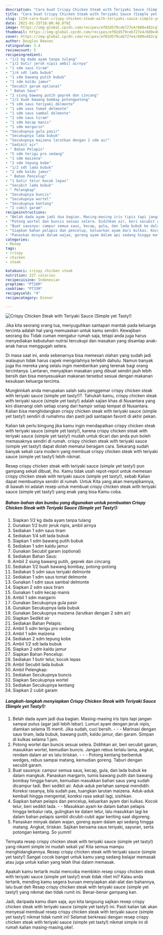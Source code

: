 ```yaml
---
description: "Cara buat Crispy Chicken Steak with Teriyaki Sauce (Simple yet Tasty!) yang enak dan Mudah Dibuat"
title: "Cara buat Crispy Chicken Steak with Teriyaki Sauce (Simple yet Tasty!) yang enak dan Mudah Dibuat"
slug: 1159-cara-buat-crispy-chicken-steak-with-teriyaki-sauce-simple-yet-tasty-yang-enak-dan-mudah-dibuat
date: 2021-01-25T18:00:48.879Z
image: https://img-global.cpcdn.com/recipes/ef02d579ceb727e4/680x482cq70/crispy-chicken-steak-with-teriyaki-sauce-simple-yet-tasty-foto-resep-utama.jpg
thumbnail: https://img-global.cpcdn.com/recipes/ef02d579ceb727e4/680x482cq70/crispy-chicken-steak-with-teriyaki-sauce-simple-yet-tasty-foto-resep-utama.jpg
cover: https://img-global.cpcdn.com/recipes/ef02d579ceb727e4/680x482cq70/crispy-chicken-steak-with-teriyaki-sauce-simple-yet-tasty-foto-resep-utama.jpg
author: Douglas Reeves
ratingvalue: 3.4
reviewcount: 5
recipeingredient:
- "1/2 kg dada ayam tanpa tulang"
- "1/2 butir jeruk nipis ambil airnya"
- "1 sdm saus tiram"
- "1/4 sdt lada bubuk"
- "1 sdm bawang putih bubuk"
- "1 sdm kaldu jamur"
- "Secubit garam optional"
- " Bahan Saus"
- "2 siung bawang putih geprek dan cincang"
- "1/2 buah bawang bombay potongpotong"
- "5 sdm saus teriyaki delmonte"
- "1 sdm saus tomat delmonte"
- "1 sdm saus sambal delmonte"
- "2 sdm saus tiram"
- "1 sdm kecap manis"
- "1 sdm margarin"
- "Secukupnya gula pasir"
- "Secukupnya lada bubuk"
- "Secukupnya maizena larutkan dengan 2 sdm air"
- "Sedikit air"
- " Bahan Pelapis"
- "5 sdm terigu pro sedang"
- "1 sdm maizena"
- "2 sdm tepung kobe"
- "1/2 sdt lada bubuk"
- "2 sdm kaldu jamur"
- " Bahan Pencelup"
- "1 butir telur kocok lepas"
- "Secubit lada bubuk"
- " Pelengkap"
- "Secukupnya buncis"
- "Secukupnya wortel"
- "Secukupnya kentang"
- "2 cubit garam"
recipeinstructions:
- "Belah dada ayam jadi dua bagian. Masing-masing iris tipis tapi jangan sampai putus (agar jadi lebih lebar). Lumuri ayam dengan jeruk nipis, diamkan selama 15 menit. Jika sudah, cuci bersih.  - Marinasi dengan saus tiram, lada bubuk, bawang putih, kaldu jamur, dan garam. Simpan di kulkas selama 1 jam."
- "Potong wortel dan buncis sesuai selera. Didihkan air, beri secubit garam, masukkan wortel, kemudian buncis. Jangan rebus terlalu lama, angkat, rendam dalam air es lalu tiriskan.  - Potong kentang berbentuk wedges, rebus sampai matang, kemudian goreng. Taburi dengan secubit garam."
- "Buat sausnya: campur semua saus, kecap, gula, dan lada bubuk ke dalam mangkuk. Panaskan margarin, tumis bawang putih dan bawang bombay hingga harum, kemudian masukkan bahan saus yang sudah dicampur tadi. Beri sedikit air. Aduk-aduk perlahan sampai mendidih. Koreksi rasanya, bila sudah pas, tuangkan larutan maizena. Aduk-aduk kembali hingga mengental, koreksi rasa sekali lagi, sisihkan."
- "Siapkan bahan pelapis dan pencelup, keluarkan ayam dari kulkas. Kocok telur, beri sedikit lada. - Masukkan ayam ke dalam bahan pelapis hingga terbalur rata, gulingkan ke dalam telur, lalu masukkan lagi ke dalam bahan pelapis sambil dicubit-cubit agar keriting saat digoreng."
- "Panaskan minyak dalam wajan, goreng ayam dalam api sedang hingga matang. Angkat, tiriskan. Sajikan bersama saus teriyaki, sayuran, serta potongan kentang. So yumm!"
categories:
- Resep
tags:
- crispy
- chicken
- steak

katakunci: crispy chicken steak 
nutrition: 227 calories
recipecuisine: Indonesian
preptime: "PT26M"
cooktime: "PT33M"
recipeyield: "4"
recipecategory: Dinner

---
```



![Crispy Chicken Steak with Teriyaki Sauce (Simple yet Tasty!)](https://img-global.cpcdn.com/recipes/ef02d579ceb727e4/680x482cq70/crispy-chicken-steak-with-teriyaki-sauce-simple-yet-tasty-foto-resep-utama.jpg)

Jika kita seorang orang tua, menyuguhkan santapan mantab pada keluarga tercinta adalah hal yang memuaskan untuk kamu sendiri. Kewajiban seorang ibu Tidak cuman mengatur rumah saja, tetapi anda juga harus menyediakan kebutuhan nutrisi tercukupi dan masakan yang disantap anak-anak harus menggugah selera.

Di masa  saat ini, anda sebenarnya bisa memesan olahan yang sudah jadi walaupun tidak harus capek mengolahnya terlebih dahulu. Namun banyak juga lho mereka yang selalu ingin memberikan yang terenak bagi orang tercintanya. Lantaran, menyajikan masakan yang dibuat sendiri jauh lebih bersih dan bisa menyesuaikan makanan tersebut sesuai dengan makanan kesukaan keluarga tercinta. 



Mungkinkah anda merupakan salah satu penggemar crispy chicken steak with teriyaki sauce (simple yet tasty!)?. Tahukah kamu, crispy chicken steak with teriyaki sauce (simple yet tasty!) adalah sajian khas di Nusantara yang kini disenangi oleh setiap orang dari hampir setiap tempat di Nusantara. Kalian bisa menghidangkan crispy chicken steak with teriyaki sauce (simple yet tasty!) sendiri di rumahmu dan pasti jadi santapan favorit di akhir pekan.

Kalian tak perlu bingung jika kamu ingin mendapatkan crispy chicken steak with teriyaki sauce (simple yet tasty!), karena crispy chicken steak with teriyaki sauce (simple yet tasty!) mudah untuk dicari dan anda pun boleh memasaknya sendiri di rumah. crispy chicken steak with teriyaki sauce (simple yet tasty!) dapat diolah memalui beragam cara. Sekarang sudah banyak sekali cara modern yang membuat crispy chicken steak with teriyaki sauce (simple yet tasty!) lebih nikmat.

Resep crispy chicken steak with teriyaki sauce (simple yet tasty!) pun gampang sekali dibuat, lho. Kamu tidak usah repot-repot untuk memesan crispy chicken steak with teriyaki sauce (simple yet tasty!), sebab Kalian dapat membuatnya sendiri di rumah. Untuk Kita yang akan menyajikannya, di bawah ini adalah resep untuk membuat crispy chicken steak with teriyaki sauce (simple yet tasty!) yang enak yang bisa Kamu coba.

<!--inarticleads1-->

##### Bahan-bahan dan bumbu yang digunakan untuk pembuatan Crispy Chicken Steak with Teriyaki Sauce (Simple yet Tasty!):

1. Siapkan 1/2 kg dada ayam tanpa tulang
1. Gunakan 1/2 butir jeruk nipis, ambil airnya
1. Sediakan 1 sdm saus tiram
1. Sediakan 1/4 sdt lada bubuk
1. Siapkan 1 sdm bawang putih bubuk
1. Sediakan 1 sdm kaldu jamur
1. Gunakan Secubit garam (optional)
1. Sediakan  Bahan Saus:
1. Ambil 2 siung bawang putih, geprek dan cincang
1. Sediakan 1/2 buah bawang bombay, potong-potong
1. Sediakan 5 sdm saus teriyaki delmonte
1. Sediakan 1 sdm saus tomat delmonte
1. Gunakan 1 sdm saus sambal delmonte
1. Siapkan 2 sdm saus tiram
1. Gunakan 1 sdm kecap manis
1. Ambil 1 sdm margarin
1. Gunakan Secukupnya gula pasir
1. Gunakan Secukupnya lada bubuk
1. Gunakan Secukupnya maizena (larutkan dengan 2 sdm air)
1. Siapkan Sedikit air
1. Sediakan  Bahan Pelapis:
1. Ambil 5 sdm terigu pro sedang
1. Ambil 1 sdm maizena
1. Sediakan 2 sdm tepung kobe
1. Ambil 1/2 sdt lada bubuk
1. Siapkan 2 sdm kaldu jamur
1. Siapkan  Bahan Pencelup:
1. Sediakan 1 butir telur, kocok lepas
1. Ambil Secubit lada bubuk
1. Ambil  Pelengkap:
1. Sediakan Secukupnya buncis
1. Siapkan Secukupnya wortel
1. Sediakan Secukupnya kentang
1. Siapkan 2 cubit garam




<!--inarticleads2-->

##### Langkah-langkah menyiapkan Crispy Chicken Steak with Teriyaki Sauce (Simple yet Tasty!):

1. Belah dada ayam jadi dua bagian. Masing-masing iris tipis tapi jangan sampai putus (agar jadi lebih lebar). Lumuri ayam dengan jeruk nipis, diamkan selama 15 menit. Jika sudah, cuci bersih. -  - - Marinasi dengan saus tiram, lada bubuk, bawang putih, kaldu jamur, dan garam. Simpan di kulkas selama 1 jam.
1. Potong wortel dan buncis sesuai selera. Didihkan air, beri secubit garam, masukkan wortel, kemudian buncis. Jangan rebus terlalu lama, angkat, rendam dalam air es lalu tiriskan. -  - - Potong kentang berbentuk wedges, rebus sampai matang, kemudian goreng. Taburi dengan secubit garam.
1. Buat sausnya: campur semua saus, kecap, gula, dan lada bubuk ke dalam mangkuk. Panaskan margarin, tumis bawang putih dan bawang bombay hingga harum, kemudian masukkan bahan saus yang sudah dicampur tadi. Beri sedikit air. Aduk-aduk perlahan sampai mendidih. Koreksi rasanya, bila sudah pas, tuangkan larutan maizena. Aduk-aduk kembali hingga mengental, koreksi rasa sekali lagi, sisihkan.
1. Siapkan bahan pelapis dan pencelup, keluarkan ayam dari kulkas. Kocok telur, beri sedikit lada. - - Masukkan ayam ke dalam bahan pelapis hingga terbalur rata, gulingkan ke dalam telur, lalu masukkan lagi ke dalam bahan pelapis sambil dicubit-cubit agar keriting saat digoreng.
1. Panaskan minyak dalam wajan, goreng ayam dalam api sedang hingga matang. Angkat, tiriskan. Sajikan bersama saus teriyaki, sayuran, serta potongan kentang. So yumm!




Ternyata resep crispy chicken steak with teriyaki sauce (simple yet tasty!) yang nikamt simple ini mudah sekali ya! Kita semua mampu menghidangkannya. Resep crispy chicken steak with teriyaki sauce (simple yet tasty!) Sangat cocok banget untuk kamu yang sedang belajar memasak atau juga untuk kalian yang telah lihai dalam memasak.

Apakah kamu tertarik mulai mencoba membikin resep crispy chicken steak with teriyaki sauce (simple yet tasty!) enak tidak ribet ini? Kalau anda tertarik, mending kamu segera buruan menyiapkan alat-alat dan bahannya, lalu buat deh Resep crispy chicken steak with teriyaki sauce (simple yet tasty!) yang nikmat dan tidak rumit ini. Benar-benar gampang kan. 

Jadi, daripada kamu diam saja, ayo kita langsung sajikan resep crispy chicken steak with teriyaki sauce (simple yet tasty!) ini. Pasti kalian tak akan menyesal membuat resep crispy chicken steak with teriyaki sauce (simple yet tasty!) nikmat tidak rumit ini! Selamat berkreasi dengan resep crispy chicken steak with teriyaki sauce (simple yet tasty!) nikmat simple ini di rumah kalian masing-masing,oke!.

